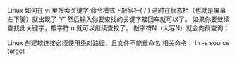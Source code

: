 Linux 如何在 vi 里搜索关键字
命令模式下敲斜杆( / )
这时在状态栏（也就是屏幕左下脚）就出现了 “/”
然后输入你要查找的关键字敲回车就可以了。
如果你要继续查找此关键字，敲字符 n 就可以继续查找了。
敲字符N（大写N）就会向前查询；

Linux 创建软连接必须使用绝对路径，且文件不能重命名
相关命令：
ln -s source target
